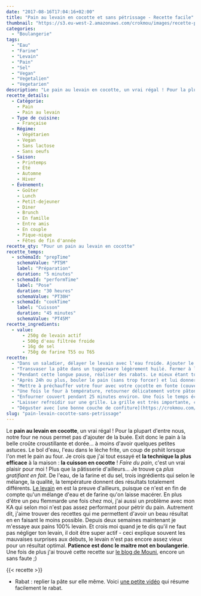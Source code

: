 ```yaml
---
date: "2017-08-16T17:04:16+02:00"
title: "Pain au levain en cocotte et sans pétrissage - Recette facile"
thumbnail: "https://s3.eu-west-2.amazonaws.com/crokmou/images/recette-pain-levain-cocotte-crokmou-blog-cuisine-voyage-belgique-4.jpg"
categories:
  - "Boulangerie"
tags:
  - "Eau"
  - "Farine"
  - "Levain"
  - "Pain"
  - "Sel"
  - "Vegan"
  - "Vegetalien"
  - "Vegetarien"
description: "Le pain au levain en cocotte, un vrai régal ! Pour la plupart d'entre nous, notre four ne nous permet pas d'ajouter de la buée. Exit donc le pain ..."
recette_details:
  - Catégorie:
    - Pain
    - Pain au levain
  - Type de cuisine:
    - Française
  - Régime:
    - Végétarien
    - Vegan
    - Sans lactose
    - Sans oeufs
  - Saison:
    - Printemps
    - Été
    - Automne
    - Hiver
  - Évènement:
    - Goûter
    - Lunch
    - Petit-dejeuner
    - Diner
    - Brunch
    - En famille
    - Entre amis
    - En couple
    - Pique-nique
    - Fêtes de fin d'année
recette_qty: "Pour un pain au levain en cocotte"
recette_temps:
  - schemaId: "prepTime"
    schemaValue: "PT5M"
    label: "Préparation"
    duration: "5 minutes"
  - schemaId: "performTime"
    label: "Pose"
    duration: "30 heures"
    schemaValue: "PT30H"
  - schemaId: "cookTime"
    label: "Cuisson"
    duration: "45 minutes"
    schemaValue: "PT45M"
recette_ingredients:
  - value:
      - 250g de levain actif
      - 500g d'eau filtrée froide
      - 16g de sel
      - 750g de farine T55 ou T65
recette:
  - "Dans un saladier, délayer le levain avec l'eau froide. Ajouter le sel et mélanger. Ajouter ensuite la farine et mélanger à l'aide d'une cuillère en bois. Il ne doit plus rester de traces de farine, le tout doit être assez homogène"
  - "Transvaser la pâte dans un tupperware légèrement huilé. Fermer à l'aide d'un couvercle et placer le tout au réfrigérateur pour 24h (au minimum)"
  - "Pendant cette longue pause, réaliser des rabats. Le mieux étant toutes les heures au début puis après plus espacé. Ici je les ai fait quand j'y ai pensé (oui je sais c'est pas très sérieux)"
  - "Après 24h ou plus, bouler le pain (sans trop forcer) et lui donner une forme. Laisser pousser pendant 4/5 heures environ - je mets mon pâton dans un banneton soudure au dessus (la partie non lisse). Pour ce qui est de savoir si le pain est bien poussé ou non, cela se voit avec le temps et l'expérience. Lorsque l'on appuie légèrement, la pâte doit revenir sur elle même sans laisser de traces et pas trop rapidement. Si la marque de doigt reste présente, le pain n'est pas encore assez poussé, il faut donc attendre encore un peu. Si en revanche la pâte revient très très rapidement, la pousse est peu être un peu trop marquée."
  - "Mettre à préchauffer votre four avec votre cocotte en fonte (couvercle inclus) à 250°C."
  - "Une fois le four à température, retourner délicatement votre pâton (si celui-ci se trouve dans un banneton) sur une feuille de papier sulfurisé. Réaliser une ou plusieurs grignes à l'aide d'une lame de rasoir et mettre le pain - délicatement - dans la cotte en fonte. Refermer à l'aide du couvercle"
  - "Enfourner couvert pendant 25 minutes environ. Une fois le temps écoulé, retirer le couvercle et prolonger la cuisson jusqu'à ce que le pain soit bien doré et que le dessous sonne creux (c'est comme cela que l'ont sait qu'un pain est cuit)"
  - "Laisser refroidir sur une grille. La grille est très importante, cela permet d'évacuer la chaleur contenue dans le pain."
  - "Déguster avec [une bonne couche de confiture](https://crokmou.com/2016/07/trio-de-confitures) !"
slug: "pain-levain-cocotte-sans-petrissage"
---
```


Le **pain au levain en cocotte**, un vrai régal ! Pour la plupart d'entre nous, notre four ne nous permet pas d'ajouter de la buée. Exit donc le pain à la belle croûte croustillante et dorée... à moins d'avoir quelques petites astuces. Le bol d'eau, l'eau dans le lèche frite, un coup de pshiit lorsque l'on met le pain au four. Je crois que j'ai tout essayé et **la technique la plus efficace** à la maison : **la cuisson en cocotte** ! _Faire du pain_, c'est un vrai plaisir pour moi ! Plus que la pâtisserie d'ailleurs... Je trouve ça _plus gratifiant en fait_. De l'eau, de la farine et du sel, trois ingrédients qui selon le mélange, la qualité, la température donnent des résultats totalement différents. [Le levain](https://crokmou.com/2014/06/levain-fait-maison) en est la preuve d'ailleurs, puisque ce n'est en fin de compte qu'un mélange d'eau et de farine qu'on laisse macérer. En plus d'être un peu flemmarde une fois chez moi, j'ai aussi un problème avec mon KA qui selon moi n'est pas assez performant pour pétrir du pain. Autrement dit, j'aime trouver des recettes qui me permettent d'avoir un beau résultat en en faisant le moins possible. Depuis deux semaines maintenant je m'essaye aux pains 100% levain. Et crois moi quand je te dis qu'il ne faut pas négliger ton levain, il doit être super actif - ceci explique souvent les mauvaises surprises aux débuts, le levain n'est pas encore assez vieux pour un résultat optimal. **Patience est donc le maitre mot en boulangerie**. Une fois de plus j'ai trouvé cette recette sur [le blog de Mouni](http://www.floured.fr/levain-de-fruits/), encore un sans faute ;)

{{< recette >}}

*   Rabat : replier la pâte sur elle même. Voici [une petite vidéo](https://youtu.be/QkMpIyvKE1U) qui résume facilement le rabat.
